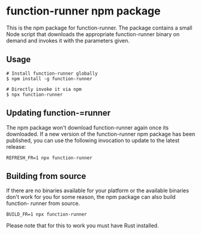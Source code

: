 # function-runner npm package

This is the npm package for function-runner. The package contains a small Node
script that downloads the appropriate function-runner binary on demand and
invokes it with the parameters given.

## Usage

```
# Install function-runner globally
$ npm install -g function-runner

# Directly invoke it via npm
$ npx function-runner
```

## Updating function-=runner

The npm package won't download function-runner again once its downloaded. If a
new version of the function-runner npm package has been published, you can use
the following invocation to update to the latest release:

```
REFRESH_FR=1 npx function-runner
```

## Building from source

If there are no binaries available for your platform or the available binaries
don't work for you for some reason, the npm package can also build function-
runner from  source.

```
BUILD_FR=1 npx function-runner
```

Please note that for this to work you must have Rust installed.


